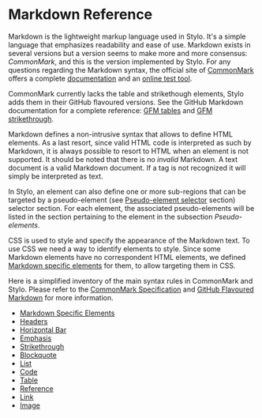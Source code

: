 
# Markdown Reference 

Markdown is the lightweight markup language used in Stylo. It's a simple language that emphasizes readability and ease of use. Markdown exists in several versions but a version seems to make more and more consensus: _CommonMark_, and this is the version implemented by Stylo. For any questions regarding the Markdown syntax, the official site of [CommonMark](https://commonmark.org/) offers a complete [documentation](https://spec.commonmark.org) and an [online test tool](https://spec.commonmark.org/dingus/). 

CommonMark currently lacks the table and strikethough elements, Stylo adds them in their GitHub flavoured versions. See the GitHub Markdown documentation for a complete reference: [GFM tables](https://github.github.com/gfm/#tables-extension-) and [GFM strikethrough](https://github.github.com/gfm/#strikethrough-extension-).

Markdown defines a non-intrusive syntax that allows to define HTML elements. As a last resort, since valid HTML code is interpreted as such by Markdown, it is always possible to resort to HTML when an element is not supported. It should be noted that there is no _invalid_ Markdown. A text document is a valid Markdown document. If a tag is not recognized it will simply be interpreted as text.

In Stylo, an element can also define one or more sub-regions that can be targeted by a pseudo-element (see [Pseudo-element selector](../css/pseudo-element-selector.html) section) selector section. For each element, the associated pseudo-elements will be listed in the section pertaining to the element in the subsection _Pseudo-elements_.

CSS is used to style and specify the appearance of the Markdown text. To use CSS we need a way to identify elements to style. Since some Markdown elements have no correspondent HTML elements, we defined [Markdown specific elements](markdown-specific-elements.html) for them, to allow targeting them in CSS. 

Here is a simplified inventory of the main syntax rules in CommonMark and Stylo. Please refer to the [CommonMark Specification](https://spec.commonmark.org) and [GitHub Flavoured Markdown](https://help.github.com/articles/github-flavored-markdown) for more information.

- [Markdown Specific Elements](#markdownSpecificElements)
- [Headers](#headers)
- [Horizontal Bar](#mdHorizontalBar)
- [Emphasis](#mdEmphasis)
- [Strikethrough](#mdStrikethrough)
- [Blockquote](#mdBlockquote)
- [List](#mdLists)
- [Code](#mdCode)
- [Table](#mdTable)
- [Reference](#mdReference)
- [Link](#mdLink)
- [Image](#mdImage)